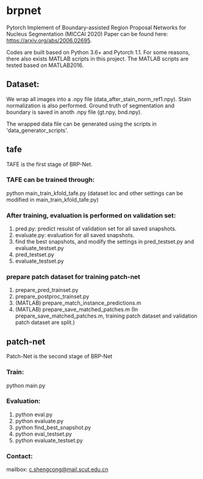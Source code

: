 # brpnet
Pytorch Implement of Boundary-assisted Region Proposal Networks for Nucleus Segmentation (MICCAI 2020)
Paper can be found here: https://arxiv.org/abs/2006.02695.

Codes are built based on Python 3.6+ and Pytorch 1.1. 
For some reasons, there also exists MATLAB scripts in this project. The MATLAB scripts are tested based on MATLAB2016.

## Dataset:
We wrap all images into a .npy file (data_after_stain_norm_ref1.npy). Stain normalization is also performed.
Ground truth of segmentation and boundary is saved in anoth .npy file (gt.npy, bnd.npy).

The wrapped data file can be generated using the scripts in 'data_generator_scripts'.

## tafe
TAFE is the first stage of BRP-Net. 

### TAFE can be trained through:
python main_train_kfold_tafe.py 
(dataset loc and other settings can be modified in main_train_kfold_tafe.py)

### After training, evaluation is performed on validation set:
1) pred.py: predict resulst of validation set for all saved snapshots.
2) evaluate.py: evaluation for all saved snapshots.
3) find the best snapshots, and modify the settings in pred_testset.py and evaluate_testset.py
4) pred_testset.py
5) evaluate_testset.py

### prepare patch dataset for training patch-net
1) prepare_pred_trainset.py 
2) prepare_postproc_trainset.py
3) (MATLAB) prepare_match_instance_predictions.m
4) (MATLAB) prepare_save_matched_patches.m
(In prepare_save_matched_patches.m, training patch dataset and validation patch dataset are split.)

## patch-net
Patch-Net is the second stage of BRP-Net

### Train:
python main.py

### Evaluation:
1) python eval.py
2) python evaluate.py
3) python find_best_snapshot.py
4) python eval_testset.py
5) python evaluate_testset.py

### Contact:
mailbox: c.shengcong@mail.scut.edu.cn
